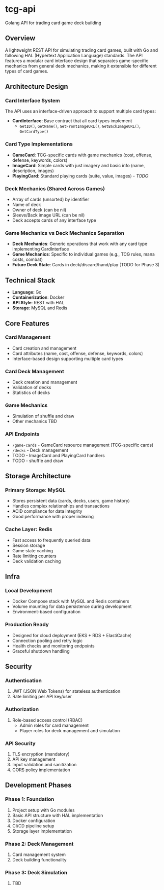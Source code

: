 # tcg-api
Golang API for trading card game deck building

## Overview
A lightweight REST API for simulating trading card games, built with Go and following HAL (Hypertext Application Language) standards. The API features a modular card interface design that separates game-specific mechanics from general deck mechanics, making it extensible for different types of card games.

## Architecture Design

### Card Interface System
The API uses an interface-driven approach to support multiple card types:

- **CardInterface**: Base contract that all card types implement
  - `GetID()`, `GetName()`, `GetFrontImageURL()`, `GetBackImageURL()`, `GetCardType()`

### Card Type Implementations
- **GameCard**: TCG-specific cards with game mechanics (cost, offense, defense, keywords, colors)
- **ImageCard**: Simple cards with just imagery and basic info (name, description, images)
- **PlayingCard**: Standard playing cards (suite, value, images) - *TODO*

### Deck Mechanics (Shared Across Games)
- Array of cards (unsorted) by identifier
- Name of deck
- Owner of deck (can be nil)
- Sleeve/Back image URL (can be nil)
- Deck accepts cards of any interface type

### Game Mechanics vs Deck Mechanics Separation
- **Deck Mechanics**: Generic operations that work with any card type implementing CardInterface
- **Game Mechanics**: Specific to individual games (e.g., TCG rules, mana costs, combat)
- **Future Deck State**: Cards in deck/discard/hand/play (TODO for Phase 3)

## Technical Stack
- **Language**: Go
- **Containerization**: Docker
- **API Style**: REST with HAL
- **Storage**: MySQL and Redis

## Core Features

### Card Management
- Card creation and management
- Card attributes (name, cost, offense, defense, keywords, colors)
- Interface-based design supporting multiple card types

### Card Deck Management
- Deck creation and management
- Validation of decks
- Statistics of decks

### Game Mechanics
- Simulation of shuffle and draw
- Other mechanics TBD

### API Endpoints
- `/game-cards` - GameCard resource management (TCG-specific cards)
- `/decks` - Deck management
- TODO - ImageCard and PlayingCard handlers
- TODO - shuffle and draw

## Storage Architecture

### Primary Storage: MySQL
- Stores persistent data (cards, decks, users, game history)
- Handles complex relationships and transactions
- ACID compliance for data integrity
- Good performance with proper indexing

### Cache Layer: Redis
- Fast access to frequently queried data
- Session storage
- Game state caching
- Rate limiting counters
- Deck validation caching

## Infra

### Local Development
- Docker Compose stack with MySQL and Redis containers
- Volume mounting for data persistence during development
- Environment-based configuration

### Production Ready
- Designed for cloud deployment (EKS + RDS + ElastiCache)
- Connection pooling and retry logic
- Health checks and monitoring endpoints
- Graceful shutdown handling

## Security

### Authentication
1. JWT (JSON Web Tokens) for stateless authentication
2. Rate limiting per API key/user

### Authorization
1. Role-based access control (RBAC)
   - Admin roles for card management
   - Player roles for deck management and simulation

### API Security
1. TLS encryption (mandatory)
2. API key management
3. Input validation and sanitization
4. CORS policy implementation

## Development Phases

### Phase 1: Foundation
1. Project setup with Go modules
2. Basic API structure with HAL implementation
3. Docker configuration
4. CI/CD pipeline setup
5. Storage layer implementation

### Phase 2: Deck Management
1. Card management system
2. Deck building functionality

### Phase 3: Deck Simulation
1. TBD